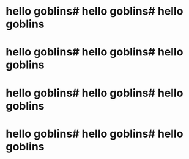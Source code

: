 # hello goblins# hello goblins# hello goblins
# hello goblins# hello goblins# hello goblins
# hello goblins# hello goblins# hello goblins
# hello goblins# hello goblins# hello goblins

